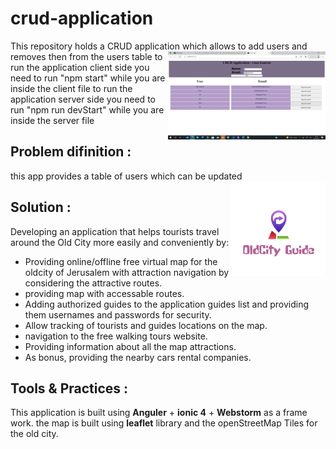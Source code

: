 # crud-application
  This repository holds a CRUD application which allows to add users and removes then from the users table
<img align = "right" src = "https://github.com/linaza/crud-application/blob/main/pic12.jpg.png" width = 50%></b>
to run the application client side you need to run "npm start" while you are inside the client file
to run the application server side you need to run "npm run devStart" while you are inside the server file

## Problem difinition :
 this app provides a table of users which can be updated 
 <img align = "right" src = "https://github.com/linaza/CityTourGuide/blob/master/ab.png" width = 30%>
## Solution :
Developing an application that helps tourists travel around the Old City more easily and conveniently by:
- Providing online/offline free virtual map for the oldcity of Jerusalem with attraction navigation by considering the attractive routes.
- providing map with accessable routes.
- Adding authorized guides to the application guides list and providing them usernames and passwords for security.
- Allow tracking of tourists and guides locations on the map.
- navigation to the free walking tours website.
- Providing information about all the map attractions.
- As bonus, providing the nearby cars rental companies.
## Tools & Practices :
This application is built using **Anguler** + **ionic 4** + **Webstorm** as a frame work. 
the map is built using **leaflet** library and the openStreetMap Tiles for the old city. 
